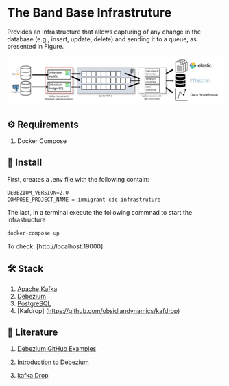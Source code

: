 # The Band Base Infrastruture

Provides an infrastructure that allows capturing of any change in the database (e.g., insert, update, delete) and sending it to a queue, as presented in Figure.

![alt text](debezium-architecture.png "Debezium")

## ⚙️ Requirements

1. Docker Compose

## 🔧 Install

First, creates a .env file with the following contain:

```
DEBEZIUM_VERSION=2.0
COMPOSE_PROJECT_NAME = immigrant-cdc-infrastruture
```
The last, in a terminal execute the following commnad to start the infrastructure


```bash
docker-compose up
```

To check: [http://localhost:19000]

## 🛠️ Stack

1. [Apache Kafka](https://kafka.apache.org/)
2. [Debezium](debezium.io/) 
3. [PostgreSQL](https://www.postgresql.org/)
4. [Kafdrop] (https://github.com/obsidiandynamics/kafdrop)

## 📕 Literature

1. [Debezium GitHub Examples](https://github.com/debezium/debezium-examples/tree/main/tutorial)

2. [Introduction to Debezium](https://www.baeldung.com/debezium-intro)

3. [kafka Drop](https://medium.com/azure-na-pratica/apache-kafka-kafdrop-docker-compose-montando-rapidamente-um-ambiente-para-testes-606cc76aa66)

